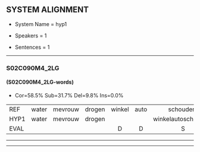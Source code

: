 
## SYSTEM ALIGNMENT

- System Name = hyp1

- Speakers = 1

- Sentences = 1

---

### S02C090M4_2LG

#### (S02C090M4_2LG-words)

- Cor=58.5%	Sub=31.7%	Del=9.8%	Ins=0.0%

|  |  |  |  |  |  |  |  |  |  |  |  |  |  |  |  |  |  |  |  |  |  |  |  |  |  |  |  |  |  |  |  |  |  |  |  |  |  |  |  |  |  |
|:--- |:---:|:---:|:---:|:---:|:---:|:---:|:---:|:---:|:---:|:---:|:---:|:---:|:---:|:---:|:---:|:---:|:---:|:---:|:---:|:---:|:---:|:---:|:---:|:---:|:---:|:---:|:---:|:---:|:---:|:---:|:---:|:---:|:---:|:---:|:---:|:---:|:---:|:---:|:---:|:---:|:---:|
| REF | water | mevrouw | drogen | winkel | auto | schouders | verhaal | koning | moeilijk | speelplaats | drinken | hoofdpijn | regen | vliegtuig | stoppen | opnieuw | gooien | sneeuwen | moeder | liedje | potlood | fietsbel | vinger | dichtbij | meisje | * | * | muziek | waarom | scheuren | lawaai | zwemmen | vuurwerk | appel | cola | kussen | eerste | circus | kleuren | voetbal | vlinder |
| HYP1 | water | mevrouw | drogen |  |  | winkelautoschouders | verhaal | koning | molluk | speelplaats | drinken | hoofdpen | reggen | vliegtuig | stoppen | opnieuw | gooien | sneeuwen | moeder | litia | potlod | vesbel | vinger | dichtbij |  | meice | shaupchauffeur | muziek | waarom | scheuren | lawaai | zwemmen | zerwerk | appel | cola | cusen | eerste | circus |  | cleuren | voetbalvleender |
| EVAL |  |  |  | D | D | S |  |  | S |  |  | S | S |  |  |  |  |  |  | S | S | S |  |  | D | S | S |  |  |  |  |  | S |  |  | S |  |  | D | S | S |
---

---
